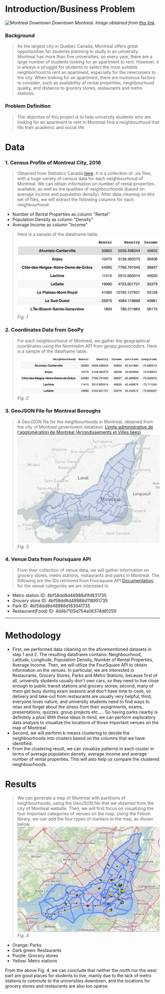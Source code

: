 # Introduction/Business Problem

![Montreal Downtown](http://images.dailyhive.com/20180821110913/Montreal-Skyline.jpg)
*Downtown Montreal. Image obtained from [this link](http://images.dailyhive.com/20180821110913/Montreal-Skyline.jpg)*

### Background


> As the largest city in Quebec Canada, Montreal offers great opportunities for students planning to study in an university.  
Montreal has more than five universities, so every year, there are a large number of students looking for an apartment to rent. 
However, it is always a struggle for students to select the most suitable neighborhood to rent an apartment, especially for the newcomers to the city. 
When looking for an apartment, there are numerous factors to consider, such as availability of rental properties, neighbourhood quality, and distance to grocery stores, restaurants and metro stations.

### Problem Definition
> The objective of this project is to help university students who are looking for an apartment to rent in Montreal find a neighbourhood that fits their academic and social life.

# Data

### 1. Census Profile of Montreal City, 2016
> Obtained from Statistics Canada [here](https://www12.statcan.gc.ca/census-recensement/2016/dp-pd/prof/details/page.cfm?Lang=E&Geo1=CSD&Code1=2466023&Geo2=PR&Code2=24&SearchText=Montreal&SearchType=Begins&SearchPR=01&B1=All&GeoLevel=PR&GeoCode=2466023&TABID=1&type=0). It is a collection of .xls files, with a huge variety of census data for each neighbourhood of Montreal.
> We can obtain information on number of rental properties available, as well as the qualities of neighbourhoods (based on average income and population density).
> After data cleaning on this set of files, we will extract the following columns for each neighbourhood: 
* Number of Rental Properties as column "Rental"
* Population Density as column "Density"
* Average Income as column "Income"

> Here is a sample of the dataframe table.
![image](https://github.com/emilywzhang/Coursera_Capstone/blob/main/1.jpg)*Fig. 1*

### 2. Coordinates Data from GeoPy 
> For each neighbourhood of Montreal, we gather the geographical coordinates using the Nominatim API from *geopy.geoencoders*.
> Here is a sample of the dataframe table.
![image](https://github.com/emilywzhang/Coursera_Capstone/blob/main/2.jpg)*Fig. 2*

### 3. GeoJSON File for Montreal Boroughs
> A GeoJSON file for the neighbourhoods in Montreal, obtained from the city of Montreal government database: [Limite administrative de l'agglomération de Montréal (Arrondissements et Villes liées)](https://donnees.montreal.ca/ville-de-montreal/polygones-arrondissements)
![image](https://github.com/emilywzhang/Coursera_Capstone/blob/main/5.jpg)*Fig. 3*


### 4. Venue Data from Foursquare API
> From their collection of venue data, we will gather information on grocery stores, metro stations, restaurants and parks in Montreal. The following are the IDs retrieved from Foursquare API [Documentation](https://developer.foursquare.com/docs/build-with-foursquare/categories/), for the venue categories we are interested in.
* Metro station ID: 4bf58dd8d48988d1fd931735
* Grocery store ID: 4bf58dd8d48988d118951735
* Park ID: 4bf58dd8d48988d163941735
* Restaurant(Food) ID: 4d4b7105d754a06374d81259


***


# Methodology

* First, we performed data cleaning on the aforementioned datasets in step 1 and 2. The resulting dataframe contains: Neighbourhood, Latitude, Longitude, Population Density, Number of Rental Properties, Average Income. Then, we will utilize the FourSquare API to obtain information on the venues. In particular, we are interested in Restaurants, Grocery Stores, Parks and Metro Stations, because first of all, university students usually don't own cars, so they need to live close enough to public transit stations and grocery stores; second, many of them get busy during exam seasons and don't have time to cook, so delivery and take-out from restaurants are usually very helpful; third, everyone loves nature, and university students need to find ways to relax and forget about the stress from their assignments, exams, presentations, quizzes, group projects etc..... So having parks nearby is definitely a plus! With these ideas in mind, we can perform exploratory data analysis to visualize the locations of those important venues on the map of Montreal.
* Second, we will perform k-means clustering to devide the neighbourhoods into clusters based on the columns that we have identified.
* From the clustering result, we can visualize patterns in each cluster in terms of average population density, average income and average number of rental properties. This will also help us compare the clustered neighbourhoods.


# Results

> We can generate a map of Montreal with partitions of neighbourhoods, using the GeoJSON file that we obtained from the city of Montreal website. Then, we will first focus on visualizing the four important categories of venues on the map. Using the Folium library, we can add the four types of markers to the map, as shown below.
![image](https://github.com/emilywzhang/Coursera_Capstone/blob/main/4.jpg)*Fig. 4*
* Orange: Parks
* Dark green: Restaurants
* Purple: Grocery stores
* Yellow: Metro stations





From the above Fig. 4, we can conclude that neither the north nor the west part are good places for students to live, mainly due to the lack of metro stations to commute to the universities downtown, and the locations for grocery stores and restaurants are also too sparse.


